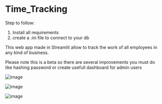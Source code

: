 # Time_Tracking
 
Step to follow:
1. Install all requirements
2. create a .ini file to connect to your db

This web app made in Streamlit allow to track the work of all employees in any kind of business.

Please note this is a beta so there are several improvements you must do like hashing password or create usefull dashboard for admin users

![image](https://github.com/user-attachments/assets/6dca3a21-3866-49f0-8aa0-98d1884fdc0b)

![image](https://github.com/user-attachments/assets/c5e7f74a-3455-431c-b563-560b8b7fc75f)

![image](https://github.com/user-attachments/assets/28f6ec23-a94e-45bf-8666-54191461bbff)
